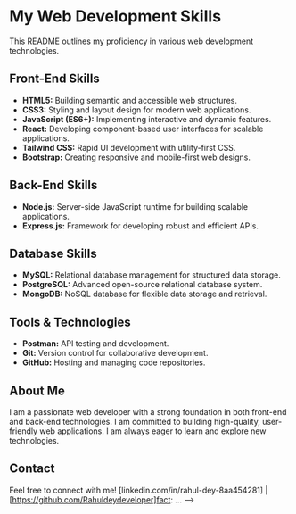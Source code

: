 # My Web Development Skills

This README outlines my proficiency in various web development technologies.

## Front-End Skills

* **HTML5:** Building semantic and accessible web structures.
* **CSS3:** Styling and layout design for modern web applications.
* **JavaScript (ES6+):** Implementing interactive and dynamic features.
* **React:** Developing component-based user interfaces for scalable applications.
* **Tailwind CSS:** Rapid UI development with utility-first CSS.
* **Bootstrap:** Creating responsive and mobile-first web designs.

## Back-End Skills

* **Node.js:** Server-side JavaScript runtime for building scalable applications.
* **Express.js:** Framework for developing robust and efficient APIs.

## Database Skills

* **MySQL:** Relational database management for structured data storage.
* **PostgreSQL:** Advanced open-source relational database system.
* **MongoDB:** NoSQL database for flexible data storage and retrieval.

## Tools & Technologies

* **Postman:** API testing and development.
* **Git:** Version control for collaborative development.
* **GitHub:** Hosting and managing code repositories.

## About Me

I am a passionate web developer with a strong foundation in both front-end and back-end technologies. I am committed to building high-quality, user-friendly web applications. I am always eager to learn and explore new technologies.

## Contact

Feel free to connect with me! [linkedin.com/in/rahul-dey-8aa454281] | [https://github.com/Rahuldeydeveloper]fact: ...
-->
